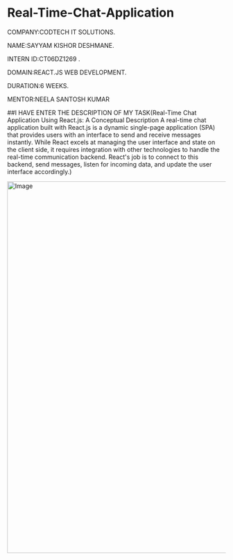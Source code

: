 # Real-Time-Chat-Application
COMPANY:CODTECH IT SOLUTIONS.

NAME:SAYYAM KISHOR DESHMANE.

INTERN ID:CT06DZ1269 .

DOMAIN:REACT.JS WEB DEVELOPMENT.

DURATION:6 WEEKS.

MENTOR:NEELA SANTOSH KUMAR

##I HAVE ENTER THE DESCRIPTION OF MY TASK(Real-Time Chat Application Using React.js: A Conceptual Description
A real-time chat application built with React.js is a dynamic single-page application (SPA) that provides users with an interface to send and receive messages instantly. While React excels at managing the user interface and state on the client side, it requires integration with other technologies to handle the real-time communication backend.
React's job is to connect to this backend, send messages, listen for incoming data, and update the user interface accordingly.)

<img width="1852" height="857" alt="Image" src="https://github.com/user-attachments/assets/0a40292f-6123-4b4a-bb70-e5a76291f958" />
